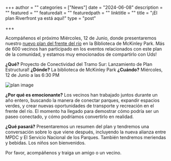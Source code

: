 +++
author = ""
categories = ["News"]
date = "2024-06-08"
description = ""
featured = ""
featuredalt = ""
featuredpath = ""
linktitle = ""
title = "¡El plan Riverfront ya está aquí!"
type = "post"

+++ 

Acompáñenos el próximo Miércoles, 12 de Junio, donde presentaremos nuestro [nuevo plan del frente del río](https://drive.google.com/file/d/1LTx9BG95LeYM2N171nLW83q03ogllCrY/view?usp=sharing) en la Biblioteca de McKinley Park. Más de 600 vecinos han participado en los eventos relacionados con este plan de la comunidad, y estamos muy emocionados de compartirlo con Uds!

**¿Qué?** Proyecto de Conectividad del Tramo Sur: Lanzamiento de Plan Estructural! 
**¿Dónde?** La biblioteca de McKinley Park
**¿Cuándo?** Miércoles, 12 de Junio a las 6:30 PM

![plan image](/images/events/SouthBranchConnectivityPlanCoverImage.png)

**¿Por qué es emocionante?** Los vecinos han trabajado juntos durante un año entero, buscando la manera de conectar parques, expandir espacios verdes, y crear nuevas oportunidades de transporte y recreación en el frente del río. El momento ha llegado para demostrar cómo podría ser un paseo conectado, y cómo podríamos convertirlo en realidad. 

**¿Qué pasará?** Presentaremos un resumen del plan y tendremos una conversación sobre lo que viene después, incluyendo la nueva alianza entre MPDC y El Servicio Nacional de los Parques. También tendremos meriendas y bebidas. Los niños son bienvenidos. 

Por favor, acompáñenos y traiga un amigo o un vecino.









